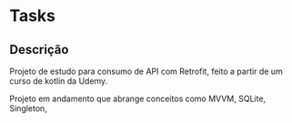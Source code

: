 # Tasks

## Descrição
Projeto de estudo para consumo de API com Retrofit, feito a partir de um curso de kotlin da Udemy.

Projeto em andamento que abrange conceitos como MVVM, SQLite, Singleton, 
